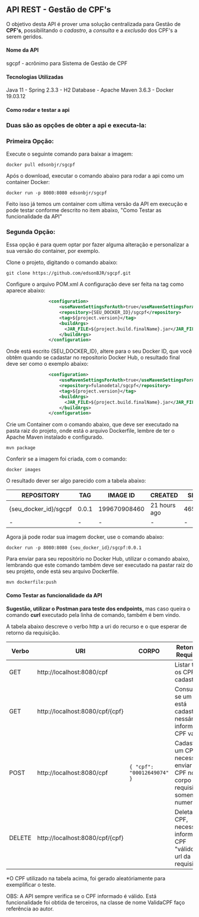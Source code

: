 ## API REST - Gestão de CPF's

O objetivo desta API é prover uma solução centralizada para Gestão de __CPF's__, possibilitando o *cadastro*, a *consulta* e a *exclusão* dos CPF's a serem geridos.

#### Nome da API

sgcpf - acrônimo para Sistema de Gestão de CPF
	
#### Tecnologias Utilizadas

Java 11 - Spring 2.3.3 - H2 Database - Apache Maven 3.6.3 - Docker 19.03.12

#### Como rodar e testar a api

### Duas são as opções de obter a api e executa-la:

### Primeira Opção:

Execute o seguinte comando para baixar a imagem:

	docker pull edsonbjr/sgcpf
	
Após o download, executar o comando abaixo para rodar a api como um container Docker:

	docker run -p 8080:8080 edsonbjr/sgcpf

Feito isso já temos um container com ultima versão da API em execução e pode testar conforme descrito no item abaixo, "Como Testar as funcionalidade da API"


### Segunda Opção:
Essa opção é para quem optar por fazer alguma alteração e personalizar a sua versão do container, por exemplo.

Clone o projeto, digitando o comando abaixo:

	git clone https://github.com/edsonBJR/sgcpf.git

Configure o arquivo POM.xml
A configuração deve ser feita na tag como aparece abaixo:

```xml
				<configuration>
					<useMavenSettingsForAuth>true</useMavenSettingsForAuth>
					<repository>{SEU_DOCKER_ID}/sgcpf</repository>
					<tag>${project.version}</tag>
					<buildArgs>
					  <JAR_FILE>${project.build.finalName}.jar</JAR_FILE>
					</buildArgs>
				</configuration>
```


Onde está escrito {SEU_DOCKER_ID}, altere para o seu Docker ID, que você obtêm quando se cadastar no repositorio Docker Hub, o resultado final deve ser como o exemplo abaixo:

```xml
				<configuration>
					<useMavenSettingsForAuth>true</useMavenSettingsForAuth>
					<repository>fulanodetal/sgcpf</repository>
					<tag>${project.version}</tag>
					<buildArgs>
					  <JAR_FILE>${project.build.finalName}.jar</JAR_FILE>
					</buildArgs>
				</configuration>
```

Crie um Container com o comando abaixo, que deve ser executado na pasta raiz do projeto, onde está o arquivo Dockerfile, lembre de ter o Apache Maven instalado e configurado.

	mvn package

Conferir se a imagem foi criada, com o comando:

	docker images

O resultado dever ser algo parecido com a tabela abaixo:

| REPOSITORY | TAG | IMAGE ID | CREATED | SIZE |
|-|-|-|-|-|
| {seu_docker_id}/sgcpf | 0.0.1 | 199670908460 | 21 hours ago | 465MB |
|-|-|-|-|-|

Agora já pode rodar sua imagem docker, use o comando abaixo:

	docker run -p 8080:8080 {seu_docker_id}/sgcpf:0.0.1
	
Para enviar para seu repositório no Docker Hub, utilizar o comando abaixo, lembrando que este comando também deve ser executado na pastar raiz do seu projeto, onde está seu arquivo Dockerfile.

	mvn dockerfile:push

#### Como Testar as funcionalidade da API

__Sugestão, utilizar o Postman para teste dos endpoints,__ mas caso queira o comando __curl__ executado pela linha de comando, também é bem vindo.

A tabela abaixo descreve o verbo http a uri do recurso e o que esperar de retorno da requisição.

|Verbo|URI| CORPO |Retorno da Requisição|
|-|-|-|-|
|GET | http://localhost:8080/cpf | | Listar todos os CPF's cadastrados  |
|GET | http://localhost:8080/cpf/{cpf} | | Consultar se um CPF está cadastrado, nessário informar um CPF válido. |
|POST | http://localhost:8080/cpf | ```{ "cpf": "00012649074" }``` | Cadastrar um CPF, necessário enviar um CPF no corpo da requisição, somente os numeros|
|DELETE|http://localhost:8080/cpf/{cpf}| | Deletar um CPF, necessário informar um CPF "válido" na url da requisição.|

*O CPF utilizado na tabela acima, foi gerado aleatóriamente para exemplificar o teste.

OBS: A API sempre verifica se o CPF informado é válido. Está funcionalidade foi obtida de terceiros, na classe de nome ValidaCPF faço referência ao autor.


